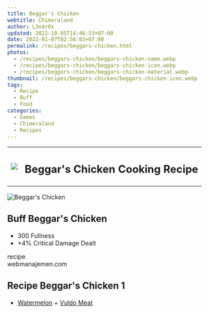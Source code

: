 ```yaml
---
title: Beggar's Chicken
webtitle: Chimeraland
author: L3n4r0x
updated: 2022-10-05T14:46:53+07:00
date: 2022-01-07T02:56:03+07:00
permalink: /recipes/beggars-chicken.html
photos:
  - /recipes/beggars-chicken/beggars-chicken-name.webp
  - /recipes/beggars-chicken/beggars-chicken-icon.webp
  - /recipes/beggars-chicken/beggars-chicken-material.webp
thumbnail: /recipes/beggars-chicken/beggars-chicken-icon.webp
tags:
  - Recipe
  - Buff
  - Food
categories:
  - Games
  - Chimeraland
  - Recipes
---
```


<section id="bootstrap-wrapper"><link rel="stylesheet" href="https://cdn.statically.io/gh/dimaslanjaka/Web-Manajemen/40ac3225/css/bootstrap-4.5-wrapper.css"/><div class="row mb-2"><div class="col-md-12 mb-2"><table class="table" id="post-info"><tbody><tr><td><img class="d-inline-block me-2" src="/chimeraland/recipes/beggars-chicken/beggars-chicken-icon.webp" width="auto" height="auto"/></td><td><h1 class="fs-5">Beggar&#x27;s Chicken Cooking Recipe</h1></td></tr></tbody></table></div></div><div class="card mb-2"><div class="row g-0"><div class="col-sm-4 position-relative mb-2"><img src="/chimeraland/recipes/beggars-chicken/beggars-chicken-material.webp" class="card-img fit-cover w-100 h-100" alt="Beggar&#x27;s Chicken" data-fancybox="true"/></div><div class="col-sm-8 mb-2"><div class="card-body"><h2 class="card-title fs-5">Buff Beggar&#x27;s Chicken</h2><div class="card-text"><ul><li>300 Fullness</li><li>+4% Critical Damage Dealt</li></ul></div><span class="badge rounded-pill bg-dark">recipe</span></div><div class="card-footer text-end text-muted">webmanajemen.com</div></div></div></div><div class="row mb-2"><div class="col-12 col-lg-6 recipe-item mb-2"><div class="card"><div class="card-body"><h2 class="card-title fs-5">Recipe Beggar&#x27;s Chicken 1</h2><div class="card-text"><ul><li><a class="text-decoration-none" href="/chimeraland/materials/watermelon.html">Watermelon</a><span> + </span><a class="text-decoration-none" href="/chimeraland/materials/vuldo-meat.html">Vuldo Meat</a></li></ul></div></div></div></div></div></section>